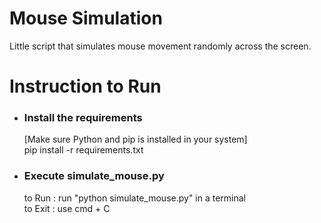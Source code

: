 # Mouse Simulation
Little script that simulates mouse movement randomly across the screen.

# Instruction to Run
- ### Install the requirements 
  [Make sure Python and pip is installed in your system]  
  pip install -r requirements.txt
- ### Execute simulate_mouse.py 
  to Run  : run "python simulate_mouse.py" in a terminal  
  to Exit : use cmd + C
